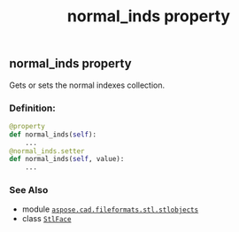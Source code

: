 ﻿---
title: normal_inds property
second_title: Aspose.CAD for Python via .NET API References
description: 
type: docs
weight: 30
url: /python-net/aspose.cad.fileformats.stl.stlobjects/stlface/normal_inds/
is_root: false
---

## normal_inds property


Gets or sets the normal indexes collection.
### Definition:
```python
@property
def normal_inds(self):
    ...
@normal_inds.setter
def normal_inds(self, value):
    ...
```

### See Also
* module [`aspose.cad.fileformats.stl.stlobjects`](../../)
* class [`StlFace`](/cad/python-net/aspose.cad.fileformats.stl.stlobjects/stlface)
